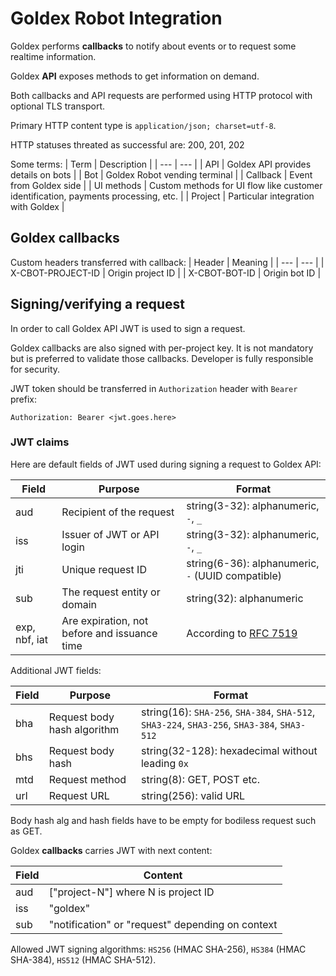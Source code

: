 # Goldex Robot Integration

Goldex performs **callbacks** to notify about events or to request some realtime information.

Goldex **API** exposes methods to get information on demand.

Both callbacks and API requests are performed using HTTP protocol with optional TLS transport.

Primary HTTP content type is `application/json; charset=utf-8`.

HTTP statuses threated as successful are: 200, 201, 202

Some terms:
| Term | Description |
| --- | --- |
| API | Goldex API provides details on bots |
| Bot | Goldex Robot vending terminal |
| Callback | Event from Goldex side |
| UI methods | Custom methods for UI flow like customer identification, payments processing, etc. |
| Project | Particular integration with Goldex |

## Goldex callbacks

Custom headers transferred with callback:
| Header | Meaning |
| --- | --- |
| X-CBOT-PROJECT-ID | Origin project ID |
| X-CBOT-BOT-ID | Origin bot ID |


## Signing/verifying a request

In order to call Goldex API JWT is used to sign a request.

Goldex callbacks are also signed with per-project key.
It is not mandatory but is preferred to validate those callbacks.
Developer is fully responsible for security.

JWT token should be transferred in `Authorization` header with `Bearer` prefix:

```text
Authorization: Bearer <jwt.goes.here>
```

### JWT claims

Here are default fields of JWT used during signing a request to Goldex API:

| Field | Purpose | Format |
| --- | --- | --- |
| aud | Recipient of the request | string(3-32): alphanumeric, `-`, `_` |
| iss | Issuer of JWT or API login | string(3-32): alphanumeric, `-`, `_` |
| jti | Unique request ID | string(6-36): alphanumeric, `-` (UUID compatible) |
| sub | The request entity or domain | string(32): alphanumeric |
| exp, nbf, iat | Are expiration, not before and issuance time | According to [RFC 7519](https://datatracker.ietf.org/doc/html/rfc7519#section-4.1.5) |

Additional JWT fields:

| Field | Purpose | Format |
| --- | --- | --- |
| bha | Request body hash algorithm | string(16): `SHA-256`, `SHA-384`, `SHA-512`, `SHA3-224`, `SHA3-256`, `SHA3-384`, `SHA3-512` |
| bhs | Request body hash | string(32-128): hexadecimal without leading `0x` |
| mtd | Request method | string(8): GET, POST etc. |
| url | Request URL | string(256): valid URL |

Body hash alg and hash fields have to be empty for bodiless request such as GET.

Goldex **callbacks** carries JWT with next content:

| Field | Content |
| --- | --- |
| aud | ["project-N"] where N is project ID |
| iss | "goldex" |
| sub | "notification" or "request" depending on context |

Allowed JWT signing algorithms: `HS256` (HMAC SHA-256), `HS384` (HMAC SHA-384), `HS512` (HMAC SHA-512).
